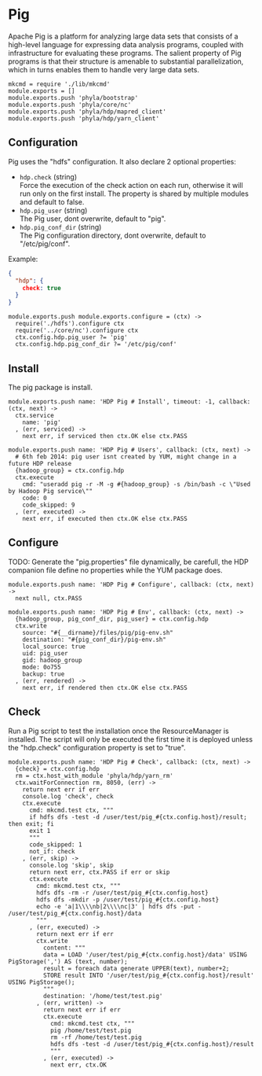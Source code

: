 
# Pig

Apache Pig is a platform for analyzing large data sets that consists of a 
high-level language for expressing data analysis programs, coupled with 
infrastructure for evaluating these programs. The salient property of Pig 
programs is that their structure is amenable to substantial parallelization, 
which in turns enables them to handle very large data sets. 

    mkcmd = require './lib/mkcmd'
    module.exports = []
    module.exports.push 'phyla/bootstrap'
    module.exports.push 'phyla/core/nc'
    module.exports.push 'phyla/hdp/mapred_client'
    module.exports.push 'phyla/hdp/yarn_client'

## Configuration

Pig uses the "hdfs" configuration. It also declare 2 optional properties:

*   `hdp.check` (string)   
    Force the execution of the check action on each run, otherwise it will
    run only on the first install. The property is shared by multiple
    modules and default to false.   
*   `hdp.pig_user` (string)   
    The Pig user, dont overwrite, default to "pig".   
*   `hdp.pig_conf_dir` (string)   
    The Pig configuration directory, dont overwrite, default to "/etc/pig/conf".   

Example:

```json
{
  "hdp": {
    check: true
  }
}
```

    module.exports.push module.exports.configure = (ctx) ->
      require('./hdfs').configure ctx
      require('../core/nc').configure ctx
      ctx.config.hdp.pig_user ?= 'pig'
      ctx.config.hdp.pig_conf_dir ?= '/etc/pig/conf'

## Install

The pig package is install.

    module.exports.push name: 'HDP Pig # Install', timeout: -1, callback: (ctx, next) ->
      ctx.service
        name: 'pig'
      , (err, serviced) ->
        next err, if serviced then ctx.OK else ctx.PASS

    module.exports.push name: 'HDP Pig # Users', callback: (ctx, next) ->
      # 6th feb 2014: pig user isnt created by YUM, might change in a future HDP release
      {hadoop_group} = ctx.config.hdp
      ctx.execute
        cmd: "useradd pig -r -M -g #{hadoop_group} -s /bin/bash -c \"Used by Hadoop Pig service\""
        code: 0
        code_skipped: 9
      , (err, executed) ->
        next err, if executed then ctx.OK else ctx.PASS

## Configure

TODO: Generate the "pig.properties" file dynamically, be carefull, the HDP
companion file define no properties while the YUM package does.

    module.exports.push name: 'HDP Pig # Configure', callback: (ctx, next) ->
      next null, ctx.PASS

    module.exports.push name: 'HDP Pig # Env', callback: (ctx, next) ->
      {hadoop_group, pig_conf_dir, pig_user} = ctx.config.hdp
      ctx.write
        source: "#{__dirname}/files/pig/pig-env.sh"
        destination: "#{pig_conf_dir}/pig-env.sh"
        local_source: true
        uid: pig_user
        gid: hadoop_group
        mode: 0o755
        backup: true
      , (err, rendered) ->
        next err, if rendered then ctx.OK else ctx.PASS

## Check

Run a Pig script to test the installation once the ResourceManager is 
installed. The script will only be executed the first time it is deployed 
unless the "hdp.check" configuration property is set to "true".

    module.exports.push name: 'HDP Pig # Check', callback: (ctx, next) ->
      {check} = ctx.config.hdp
      rm = ctx.host_with_module 'phyla/hdp/yarn_rm'
      ctx.waitForConnection rm, 8050, (err) ->
        return next err if err
        console.log 'check', check
        ctx.execute
          cmd: mkcmd.test ctx, """
          if hdfs dfs -test -d /user/test/pig_#{ctx.config.host}/result; then exit; fi
          exit 1
          """
          code_skipped: 1
          not_if: check
        , (err, skip) ->
          console.log 'skip', skip
          return next err, ctx.PASS if err or skip
          ctx.execute
            cmd: mkcmd.test ctx, """
            hdfs dfs -rm -r /user/test/pig_#{ctx.config.host}
            hdfs dfs -mkdir -p /user/test/pig_#{ctx.config.host}
            echo -e 'a|1\\\\nb|2\\\\nc|3' | hdfs dfs -put - /user/test/pig_#{ctx.config.host}/data
            """
          , (err, executed) ->
            return next err if err
            ctx.write
              content: """
              data = LOAD '/user/test/pig_#{ctx.config.host}/data' USING PigStorage(',') AS (text, number);
              result = foreach data generate UPPER(text), number+2;
              STORE result INTO '/user/test/pig_#{ctx.config.host}/result' USING PigStorage();
              """
              destination: '/home/test/test.pig'
            , (err, written) ->
              return next err if err
              ctx.execute
                cmd: mkcmd.test ctx, """
                pig /home/test/test.pig
                rm -rf /home/test/test.pig
                hdfs dfs -test -d /user/test/pig_#{ctx.config.host}/result
                """
              , (err, executed) ->
                next err, ctx.OK





